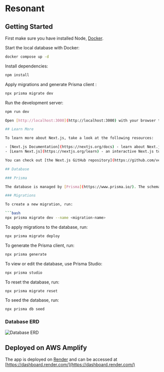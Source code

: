 # Resonant

## Getting Started

First make sure you have installed Node, [Docker](https://docs.docker.com/desktop/install/mac-install/).

Start the local database with Docker:

```bash
docker compose up -d
```

Install dependencies:

```bash
npm install
```

Apply migrations and generate Prisma client :

```bash
npx prisma migrate dev
```

Run the development server:

````bash
npm run dev

Open [http://localhost:3000](http://localhost:3000) with your browser to see the result.

## Learn More

To learn more about Next.js, take a look at the following resources:

- [Next.js Documentation](https://nextjs.org/docs) - learn about Next.js features and API.
- [Learn Next.js](https://nextjs.org/learn) - an interactive Next.js tutorial.

You can check out [the Next.js GitHub repository](https://github.com/vercel/next.js/) - your feedback and contributions are welcome!

## Database

### Prisma

The database is managed by [Prisma](https://www.prisma.io/). The schema is defined in [schema.prisma](/prisma/schema.prisma). The database is hosted on [AWS RDS](https://us-west-2.console.aws.amazon.com/rds/home?region=us-west-2#databases:).

### Migrations

To create a new migration, run:

```bash
npx prisma migrate dev --name <migration-name>
````

To apply migrations to the database, run:

```bash
npx prisma migrate deploy
```

To generate the Prisma client, run:

```bash
npx prisma generate
```

To view or edit the database, use Prisma Studio:

```bash
npx prisma studio
```

To reset the database, run:

```bash
npx prisma migrate reset
```

To seed the database, run:

```bash
npx prisma db seed
```

### Database ERD

![Database ERD](/prisma/ERD.svg "Database ERD")

## Deployed on AWS Amplify

The app is deployed on [Render](https://render.com/) and can be accessed at [https://dashboard.render.com/](https://dashboard.render.com/)
